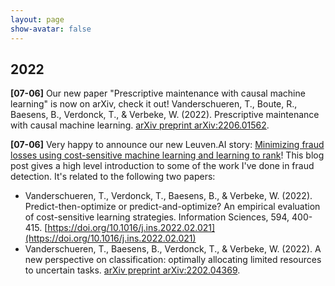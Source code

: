 ```yaml
---
layout: page
show-avatar: false
---
```



## 2022

**[07-06]** Our new paper "Prescriptive maintenance with causal machine learning" is now on arXiv, check it out! 
Vanderschueren, T., Boute, R., Baesens, B., Verdonck, T., & Verbeke, W. (2022). Prescriptive maintenance with causal machine learning. [arXiv preprint arXiv:2206.01562](https://arxiv.org/abs/2206.01562).

**[07-06]** Very happy to announce our new Leuven.AI story: [Minimizing fraud losses using cost-sensitive machine learning and learning to rank](https://ai.kuleuven.be/stories/post/2022-06-07-minimizing-fraud-losses/)! This blog post gives a high level introduction to some of the work I've done in fraud detection. It's related to the following two papers: 
- Vanderschueren, T., Verdonck, T., Baesens, B., & Verbeke, W. (2022). Predict-then-optimize or predict-and-optimize? An empirical evaluation of cost-sensitive learning strategies. Information Sciences, 594, 400-415. [https://doi.org/10.1016/j.ins.2022.02.021](https://doi.org/10.1016/j.ins.2022.02.021)
- Vanderschueren, T., Baesens, B., Verdonck, T., & Verbeke, W. (2022). A new perspective on classification: optimally allocating limited resources to uncertain tasks. [arXiv preprint arXiv:2202.04369](https://arxiv.org/abs/2202.04369).
